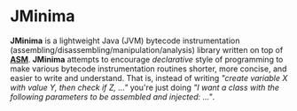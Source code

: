 # JMinima

**JMinima** is a lightweight Java (JVM) bytecode instrumentation (assembling/disassembling/manipulation/analysis) library written on top of [**ASM**](https://asm.ow2.io/). **JMinima** attempts to encourage *declarative* style of programming to make various bytecode instrumentation routines shorter, more concise, and easier to write and understand. That is, instead of writing *"create variable X with value Y, then check if Z, ..."* you're just doing *"I want a class with the following parameters to be assembled and injected: ..."*.
